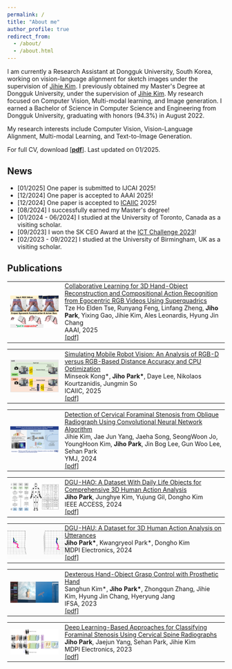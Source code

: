 ```yaml
---
permalink: /
title: "About me"
author_profile: true
redirect_from: 
  - /about/
  - /about.html
---
```


I am currently a Research Assistant at Dongguk University, South Korea, working on vision-language alignment for sketch images under the supervision of [Jihie Kim](https://sites.google.com/view/jihiekim/). I previously obtained my Master's Degree at Dongguk University, under the supervision of [Jihie Kim](https://sites.google.com/view/jihiekim/). My research focused on Computer Vision, Multi-modal learning, and Image generation. I earned a Bachelor of Science in Computer Science and Engineering from Dongguk University, graduating with honors (94.3%) in August 2022. 

My research interests include Computer Vision, Vision-Language Alignment, Multi-modal Learning, and Text-to-Image Generation. 

For full CV, download [[__pdf__](http://zihos.github.io/files/CV_JihoPark_2025.pdf)]. Last updated on 01/2025.

News
-----
* [01/2025] One paper is submitted to IJCAI 2025!
* [12/2024] One paper is accepted to AAAI 2025!
* [12/2024] One paper is accepted to [ICAIIC](https://icaiic.org/) 2025!
* [08/2024] I successfully earned my Master's degree! 
* [01/2024 - 06/2024] I studied at the University of Toronto, Canada as a visiting scholar.
* [09/2023] I won the SK CEO Award at the [ICT Challenge 2023](https://ksrc.dongguk.edu/ksrc7_2/16)!
* [02/2023 - 09/2022] I studied at the University of Birmingham, UK as a visiting scholar.

Publications
-----
<table style="border-collapse: collapse; border: none;">
  <tr style="border: none;">
    <td style="align-items:center; width: 25%; border: none;">
      <img src="/images/AAAI2025.png" style=" vertical-align:middle" width="200" />
    </td>
    <td style="align-items:center; border: none;">
      <a href="https://zihos.github.io/publications/">Collaborative Learning for 3D Hand-Object Reconstruction and Compositional Action Recognition from Egocentric RGB Videos Using Superquadrics</a>
      <br>‪Tze Ho Elden Tse, Runyang Feng, Linfang Zheng, <b>Jiho Park</b>, Yixing Gao, Jihie Kim, Ales Leonardis, Hyung Jin Chang
      <br> AAAI, 2025
      <br> 
      <a href="https://arxiv.org/pdf/2501.07100">[pdf]</a>
    </td>
  </tr>

<table style="border-collapse: collapse; border: none;">
  <tr style="border: none;">
    <td style="align-items:center; width: 25%; border: none;">
      <img src="/images/ICAIIC2025.png" style=" vertical-align:middle" width="200" />
    </td>
    <td style="align-items:center; border: none;">
      <a href="https://zihos.github.io/publications/">Simulating Mobile Robot Vision: An Analysis of RGB-D versus RGB-Based Distance Accuracy and CPU Optimization</a>
      <br>‪Minseok Kong*, <b>Jiho Park*</b>, Daye Lee, Nikolaos Kourtzanidis, Jungmin So
      <br> ICAIIC, 2025
      <br> 
      <a href="http://zihos.github.io/files/ICAIIC2025.pdf">[pdf]</a>
    </td>
  </tr>
<table style="border-collapse: collapse; border: none;">
  <tr style="border: none;">
    <td style="align-items:center; width: 25%; border: none;">
      <img src="/images/ymj2024.jpg" style=" vertical-align:middle" width="200" />
    </td>
    <td style="align-items:center; border: none;">
      <a href="https://zihos.github.io/publications/">Detection of Cervical Foraminal Stenosis from Oblique Radiograph Using Convolutional Neural Network Algorithm</a>
      <br>‪Jihie Kim, Jae Jun Yang, Jaeha Song, SeongWoon Jo, YoungHoon Kim, <b>Jiho Park</b>, Jin Bog Lee, Gun Woo Lee, Sehan Park
      <br> YMJ, 2024
      <br> 
      <a href="https://eymj.org/pdf/10.3349/ymj.2023.0091">[pdf]</a>
    </td>
  </tr>
<table style="border-collapse: collapse; border: none;">
  <tr style="border: none;">
    <td style="align-items:center; width: 25%; border: none;">
      <img src="/images/dgu-hao.png" style=" vertical-align:middle" width="200" />
    </td>
    <td style="align-items:center; border: none;">
      <a href="https://zihos.github.io/publications/">DGU-HAO: A Dataset With Daily Life Objects for Comprehensive 3D Human Action Analysis</a>
      <br>‪<b>Jiho Park</b>, Junghye Kim, Yujung Gil, Dongho Kim
      <br> IEEE ACCESS, 2024
      <br> 
      <a href="https://ieeexplore.ieee.org/stamp/stamp.jsp?tp=&arnumber=10385044">[pdf]</a>
    </td>
  </tr>
<table style="border-collapse: collapse; border: none;">
  <tr style="border: none;">
    <td style="text-align: center; width: 25%; border: none;">
      <div style="display: flex; justify-content: center; align-items: center;">
        <img src="/images/dgu-hau1.gif" style="width: 100px; height: auto;" />
        <img src="/images/dgu-hau2.gif" style="width: 100px; height: auto;" />
      </div>
    </td>
    <td style="align-items:center; border: none;">
      <a href="https://zihos.github.io/publications/">DGU-HAU: A Dataset for 3D Human Action Analysis on Utterances</a>
      <br>‪<b>Jiho Park*</b>, Kwangryeol Park*, Dongho Kim
      <br> MDPI Electronics, 2024
      <br> 
      <a href="http://zihos.github.io/files/dgu-hau.pdf">[pdf]</a>
    </td>
  </tr>
<table style="border-collapse: collapse; border: none;">
  <tr style="border: none;">
    <td style="align-items:center; width: 25%; border: none;">
      <img src="/images/ifsa2023.png" style=" vertical-align:middle" width="200" />
    </td>
    <td style="align-items:center; border: none;">
      <a href="https://zihos.github.io/publications/">Dexterous Hand-Object Grasp Control with Prosthetic Hand</a>
      <br>‪Sanghun Kim*, <b>Jiho Park*</b>, Zhongqun Zhang, Jihie Kim, Hyung Jin Chang, Hyeryung Jang
      <br> IFSA, 2023
      <br> 
      <a href="https://drive.google.com/file/d/1TkU_MKN4J5aL-qbY7mcn9XY7Sbe8D2J4/view">[pdf]</a>
    </td>
  </tr>
<table style="border-collapse: collapse; border: none;">
  <tr style="border: none;">
    <td style="align-items:center; width: 25%; border: none;">
      <img src="/images/cervicalspine.png" style=" vertical-align:middle" width="200" />
    </td>
    <td style="align-items:center; border: none;">
      <a href="https://zihos.github.io/publications/">Deep Learning-Based Approaches for Classifying Foraminal Stenosis Using Cervical Spine Radiographs</a>
      <br>‪<b>Jiho Park</b>, Jaejun Yang, Sehan Park, Jihie Kim
      <br> MDPI Electronics, 2023
      <br> 
      <a href="http://zihos.github.io/files/cervicalspine.pdf">[pdf]</a>
    </td>
  </tr>
</table>

<br>
<script type='text/javascript' id='clustrmaps' src='//cdn.clustrmaps.com/map_v2.js?cl=ffffff&w=200&t=tt&d=iujb9BVHlLtFmwlUjeM3X8AU5ldpQoAnUFgJJ-ygxkA&co=ffffff&cmo=3acc3a&cmn=ff5353&ct=808080'></script>
<!-- <br>
<div style="display: flex; justify-content: center; align-items: center;">
    <script type="text/javascript" id="clustrmaps" src="//cdn.clustrmaps.com/map_v2.js?cl=ffffff&w=239&t=tt&d=iujb9BVHlLtFmwlUjeM3X8AU5ldpQoAnUFgJJ-ygxkA&co=b4e0ff&ct=000000"></script>
</div> -->
